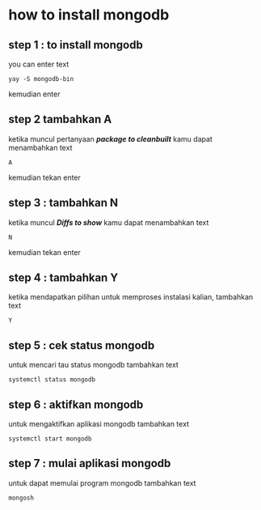 # how to install mongodb

## step 1 : to install mongodb
you can enter text
```
yay -S mongodb-bin
```
kemudian enter

## step 2 tambahkan A
ketika muncul pertanyaan **_package to cleanbuilt_** kamu dapat menambahkan text
```
A
```
kemudian tekan enter

## step 3 : tambahkan N 
ketika muncul **_Diffs to show_** kamu dapat menambahkan text 
```
N
```
kemudian tekan enter

## step 4 : tambahkan Y 
ketika mendapatkan pilihan untuk memproses instalasi kalian, tambahkan text
```
Y
```

## step 5 : cek status mongodb 
untuk mencari tau status mongodb tambahkan text
```
systemctl status mongodb
```

## step 6 : aktifkan mongodb
untuk mengaktifkan aplikasi mongodb tambahkan text
```
systemctl start mongodb
```

## step 7 : mulai aplikasi mongodb
untuk dapat memulai program mongodb tambahkan text
```
mongosh
```
